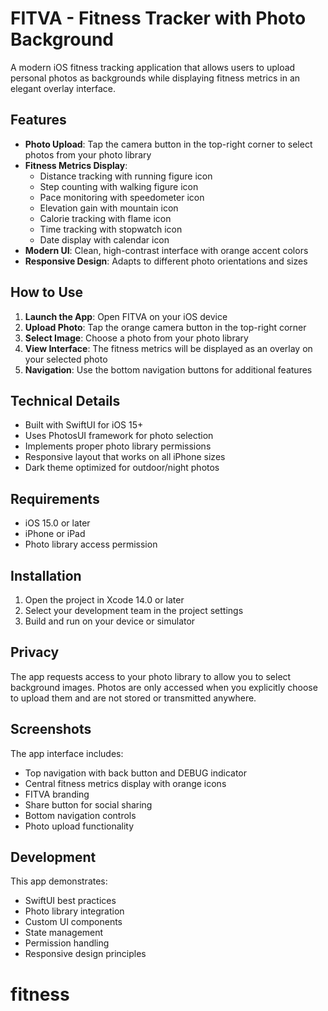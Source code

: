 # FITVA - Fitness Tracker with Photo Background

A modern iOS fitness tracking application that allows users to upload personal photos as backgrounds while displaying fitness metrics in an elegant overlay interface.

## Features

- **Photo Upload**: Tap the camera button in the top-right corner to select photos from your photo library
- **Fitness Metrics Display**: 
  - Distance tracking with running figure icon
  - Step counting with walking figure icon
  - Pace monitoring with speedometer icon
  - Elevation gain with mountain icon
  - Calorie tracking with flame icon
  - Time tracking with stopwatch icon
  - Date display with calendar icon
- **Modern UI**: Clean, high-contrast interface with orange accent colors
- **Responsive Design**: Adapts to different photo orientations and sizes

## How to Use

1. **Launch the App**: Open FITVA on your iOS device
2. **Upload Photo**: Tap the orange camera button in the top-right corner
3. **Select Image**: Choose a photo from your photo library
4. **View Interface**: The fitness metrics will be displayed as an overlay on your selected photo
5. **Navigation**: Use the bottom navigation buttons for additional features

## Technical Details

- Built with SwiftUI for iOS 15+
- Uses PhotosUI framework for photo selection
- Implements proper photo library permissions
- Responsive layout that works on all iPhone sizes
- Dark theme optimized for outdoor/night photos

## Requirements

- iOS 15.0 or later
- iPhone or iPad
- Photo library access permission

## Installation

1. Open the project in Xcode 14.0 or later
2. Select your development team in the project settings
3. Build and run on your device or simulator

## Privacy

The app requests access to your photo library to allow you to select background images. Photos are only accessed when you explicitly choose to upload them and are not stored or transmitted anywhere.

## Screenshots

The app interface includes:
- Top navigation with back button and DEBUG indicator
- Central fitness metrics display with orange icons
- FITVA branding
- Share button for social sharing
- Bottom navigation controls
- Photo upload functionality

## Development

This app demonstrates:
- SwiftUI best practices
- Photo library integration
- Custom UI components
- State management
- Permission handling
- Responsive design principles
# fitness
